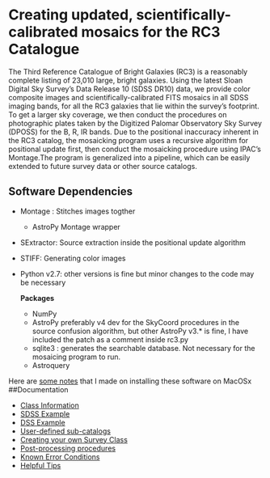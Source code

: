# Creating updated, scientifically-calibrated mosaics for the RC3 Catalogue
The Third Reference Catalogue of Bright Galaxies (RC3) is a reasonably complete listing of 23,010 large, bright galaxies. Using the latest Sloan Digital Sky Survey’s Data Release 10 (SDSS DR10) data, we provide color composite images and scientifically-calibrated FITS mosaics in all SDSS imaging bands, for all the RC3 galaxies that lie within the survey’s footprint. To get a larger sky coverage, we then conduct the procedures on photographic plates taken by the Digitized Palomar Observatory Sky Survey (DPOSS) for the B, R, IR bands. Due to the positional inaccuracy inherent in the RC3 catalog, the mosaicking program uses a recursive algorithm for positional update first, then conduct the mosaicking procedure using IPAC’s Montage.The program is generalized into a pipeline, which can be easily extended to future survey data or other source catalogs.

## Software Dependencies
- Montage : Stitches images togther
  - AstroPy Montage wrapper
- SExtractor: Source extraction inside the positional update algorithm
- STIFF: Generating color images
- Python v2.7: other versions is fine but minor changes to the code may be necessary
  
  __Packages__
  - NumPy
  - AstroPy preferably v4 dev for the SkyCoord procedures in the source confusion algorithm, but other AstroPy v3.* is fine, I have included the patch as a comment inside rc3.py
  - sqlite3 : generates the searchable database. Not necessary for the mosaicing program to run.
  - Astroquery

Here are [some notes](https://github.com/dorislee0309/workarea-rc3-project/wiki/Installation-on-Factory-Resetted-Mac-OSx-Mavericks) that I made on installing these software on MacOSx
##Documentation
- [Class Information](http://nbviewer.ipython.org/github/ProfessorBrunner/rc3-pipeline/blob/master/Documentation/Class%20Information.ipynb)
- [SDSS Example](http://nbviewer.ipython.org/github/ProfessorBrunner/rc3-pipeline/blob/master/Documentation/SDSS%20Example.ipynb)
- [DSS Example](http://nbviewer.ipython.org/github/ProfessorBrunner/rc3-pipeline/blob/master/Documentation/DSS%20Example.ipynb)
- [User-defined sub-catalogs](http://nbviewer.ipython.org/github/ProfessorBrunner/rc3-pipeline/blob/master/Documentation/User-defined%20catalog%20%20example.ipynb)
- [Creating your own Survey Class](http://nbviewer.ipython.org/github/ProfessorBrunner/rc3-pipeline/blob/master/Documentation/Creating%20Your%20own%20Survey%20Class.ipynb)
- [Post-processing procedures](http://nbviewer.ipython.org/github/ProfessorBrunner/rc3-pipeline/blob/master/Documentation/Post-processing%20procedures.ipynb)
- [Known Error Conditions](http://nbviewer.ipython.org/github/ProfessorBrunner/rc3-pipeline/blob/master/Documentation/Known%20Error%20Conditions.ipynb)
- [Helpful Tips](http://nbviewer.ipython.org/github/ProfessorBrunner/rc3-pipeline/blob/master/Documentation/Helpful%20Tips.ipynb)

